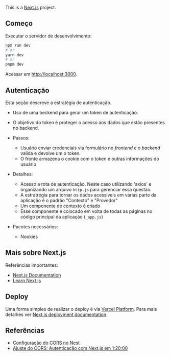 This is a [Next.js](https://nextjs.org/) project.

## Começo

Executar o servidor de desenvolvimento:

```bash
npm run dev
# or
yarn dev
# or
pnpm dev
```

Acessar em [http://localhost:3000](http://localhost:3000).

## Autenticação

Esta seção descreve a estratégia de autenticação.

- Uso de uma beckend para gerar um token de autenticação.
- O objetivo do token é proteger o acesso aos dados que estão presentes no backend.
- Passos:

  - Usuário enviar credenciais via formulário no _frontend_ e o _backend_ valida e devolve um o token.
  - O fronte armazena o cookie com o token e outras informações do usuário

- Detalhes:

  - Acesso a rota de autenticação. Neste caso utilizando 'axios' e organizando um arquivo `http.js` para gerenciar essa questão.
  - A estratrégia para tornar os dados acessíveis em várias parte da aplicação é o padrão "Contexto" e "Provedor"
  - Um componente de contexto é criado
  - Esse componente é colocado em volta de todas as páginas no código principal da aplicação (`_app.js`)

- Pacotes necessários:
  - Nookies

## Mais sobre Next.js

Referências importantes:

- [Next.js Documentation](https://nextjs.org/docs)
- [Learn Next.js](https://nextjs.org/learn)

## Deploy

Uma forma simples de realizar o deploy é via [Vercel Platform](https://vercel.com/new?utm_medium=default-template&filter=next.js&utm_source=create-next-app&utm_campaign=create-next-app-readme). Para mais detalhes ver [Next.js deployment documentation](https://nextjs.org/docs/deployment).

## Referências

- [Configuração do CORS no Nest](https://docs.nestjs.com/security/cors)
- [Ajuste do CORS: Autenticação com Next.js em 1:20:00](https://www.youtube.com/watch?v=ntnb1nsIpKw)
